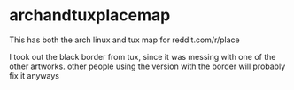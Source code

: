 # archandtuxplacemap

This has both the arch linux and tux map for reddit.com/r/place

I took out the black border from tux, since it was messing with one of the other artworks. other people using the version with the border will probably fix it anyways
